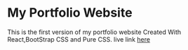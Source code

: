 # My Portfolio Website
This is the first version of my portfolio website Created With React,BootStrap CSS and Pure CSS.
live link [here](www.quincy-oghenetejiri.netlify.app)